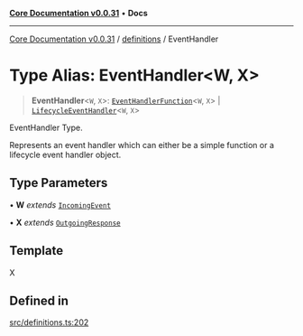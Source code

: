 [**Core Documentation v0.0.31**](../../README.md) • **Docs**

***

[Core Documentation v0.0.31](../../modules.md) / [definitions](../README.md) / EventHandler

# Type Alias: EventHandler\<W, X\>

> **EventHandler**\<`W`, `X`\>: [`EventHandlerFunction`](EventHandlerFunction.md)\<`W`, `X`\> \| [`LifecycleEventHandler`](../interfaces/LifecycleEventHandler.md)\<`W`, `X`\>

EventHandler Type.

Represents an event handler which can either be a simple function or a lifecycle event handler object.

## Type Parameters

• **W** *extends* [`IncomingEvent`](../../events/IncomingEvent/classes/IncomingEvent.md)

• **X** *extends* [`OutgoingResponse`](../../events/OutgoingResponse/classes/OutgoingResponse.md)

## Template

X

## Defined in

[src/definitions.ts:202](https://github.com/stonemjs/core/blob/063868c8035bce8a9a9b73263c757aec9b0c12c8/src/definitions.ts#L202)
